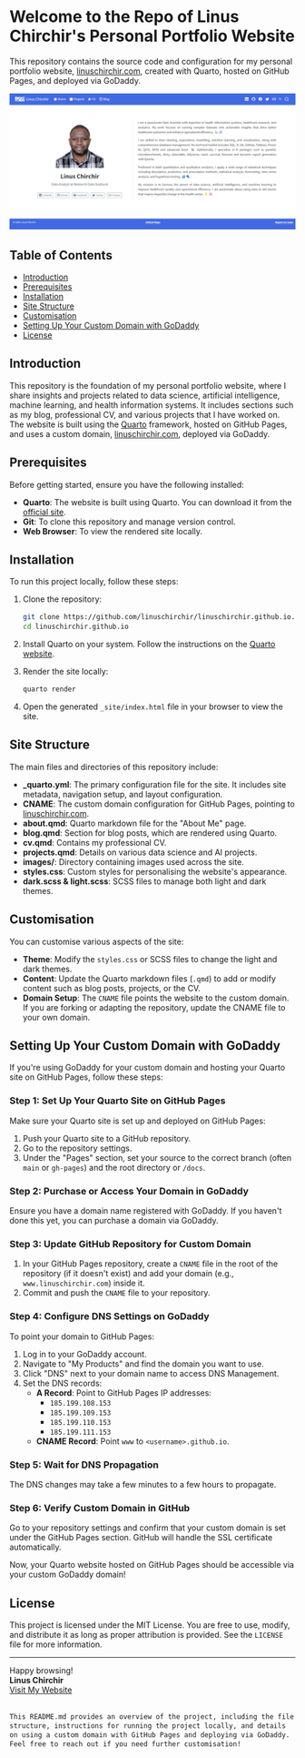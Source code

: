 # Welcome to the Repo of Linus Chirchir's Personal Portfolio Website

This repository contains the source code and configuration for my personal portfolio website, [linuschirchir.com](https://linuschirchir.com), created with Quarto, hosted on GitHub Pages, and deployed via GoDaddy.

![Website Preview](images/website_preview.png)

## Table of Contents

- [Introduction](#introduction)
- [Prerequisites](#prerequisites)
- [Installation](#installation)
- [Site Structure](#site-structure)
- [Customisation](#customisation)
- [Setting Up Your Custom Domain with GoDaddy](#setting-up-your-custom-domain-with-godaddy)
- [License](#license)

## Introduction

This repository is the foundation of my personal portfolio website, where I share insights and projects related to data science, artificial intelligence, machine learning, and health information systems. It includes sections such as my blog, professional CV, and various projects that I have worked on. The website is built using the [Quarto](https://quarto.org) framework, hosted on GitHub Pages, and uses a custom domain, [linuschirchir.com](https://linuschirchir.com), deployed via GoDaddy.

## Prerequisites

Before getting started, ensure you have the following installed:

- **Quarto**: The website is built using Quarto. You can download it from the [official site](https://quarto.org/).
- **Git**: To clone this repository and manage version control.
- **Web Browser**: To view the rendered site locally.

## Installation

To run this project locally, follow these steps:

1. Clone the repository:
   ```bash
   git clone https://github.com/linuschirchir/linuschirchir.github.io.git
   cd linuschirchir.github.io
   ```

2. Install Quarto on your system. Follow the instructions on the [Quarto website](https://quarto.org/docs/get-started/).

3. Render the site locally:
   ```bash
   quarto render
   ```

4. Open the generated `_site/index.html` file in your browser to view the site.

## Site Structure

The main files and directories of this repository include:

- **_quarto.yml**: The primary configuration file for the site. It includes site metadata, navigation setup, and layout configuration.
- **CNAME**: The custom domain configuration for GitHub Pages, pointing to [linuschirchir.com](https://linuschirchir.com).
- **about.qmd**: Quarto markdown file for the "About Me" page.
- **blog.qmd**: Section for blog posts, which are rendered using Quarto.
- **cv.qmd**: Contains my professional CV.
- **projects.qmd**: Details on various data science and AI projects.
- **images/**: Directory containing images used across the site.
- **styles.css**: Custom styles for personalising the website's appearance.
- **dark.scss & light.scss**: SCSS files to manage both light and dark themes.

## Customisation

You can customise various aspects of the site:

- **Theme**: Modify the `styles.css` or SCSS files to change the light and dark themes.
- **Content**: Update the Quarto markdown files (`.qmd`) to add or modify content such as blog posts, projects, or the CV.
- **Domain Setup**: The `CNAME` file points the website to the custom domain. If you are forking or adapting the repository, update the CNAME file to your own domain.

## Setting Up Your Custom Domain with GoDaddy

If you're using GoDaddy for your custom domain and hosting your Quarto site on GitHub Pages, follow these steps:

### Step 1: Set Up Your Quarto Site on GitHub Pages
Make sure your Quarto site is set up and deployed on GitHub Pages:

1. Push your Quarto site to a GitHub repository.
2. Go to the repository settings.
3. Under the "Pages" section, set your source to the correct branch (often `main` or `gh-pages`) and the root directory or `/docs`.

### Step 2: Purchase or Access Your Domain in GoDaddy
Ensure you have a domain name registered with GoDaddy. If you haven't done this yet, you can purchase a domain via GoDaddy.

### Step 3: Update GitHub Repository for Custom Domain
1. In your GitHub Pages repository, create a `CNAME` file in the root of the repository (if it doesn't exist) and add your domain (e.g., `www.linuschirchir.com`) inside it.
2. Commit and push the `CNAME` file to your repository.

### Step 4: Configure DNS Settings on GoDaddy
To point your domain to GitHub Pages:

1. Log in to your GoDaddy account.
2. Navigate to "My Products" and find the domain you want to use.
3. Click "DNS" next to your domain name to access DNS Management.
4. Set the DNS records:
   - **A Record**: Point to GitHub Pages IP addresses:
     - `185.199.108.153`
     - `185.199.109.153`
     - `185.199.110.153`
     - `185.199.111.153`
   - **CNAME Record**: Point `www` to `<username>.github.io`.

### Step 5: Wait for DNS Propagation
The DNS changes may take a few minutes to a few hours to propagate.

### Step 6: Verify Custom Domain in GitHub
Go to your repository settings and confirm that your custom domain is set under the GitHub Pages section. GitHub will handle the SSL certificate automatically.

Now, your Quarto website hosted on GitHub Pages should be accessible via your custom GoDaddy domain!

## License

This project is licensed under the MIT License. You are free to use, modify, and distribute it as long as proper attribution is provided. See the `LICENSE` file for more information.

---

Happy browsing!  
**Linus Chirchir**  
[Visit My Website](https://linuschirchir.com)
```

This README.md provides an overview of the project, including the file structure, instructions for running the project locally, and details on using a custom domain with GitHub Pages and deploying via GoDaddy. Feel free to reach out if you need further customisation!
